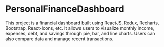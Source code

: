 # PersonalFinanceDashboard
This project is a financial dashboard built using ReactJS, Redux, Recharts, Bootstrap, React-Icons, etc. It allows users to visualize monthly income, expenses, debt, and savings through pie, bar, and line charts. Users can also compare data and manage recent transactions.
